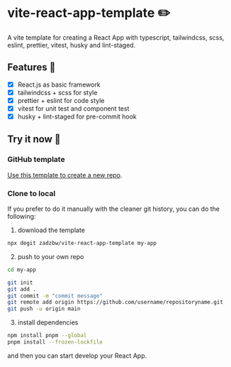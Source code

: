 # vite-react-app-template ✏️

A vite template for creating a React App with typescript, tailwindcss, scss, eslint, prettier, vitest, husky and lint-staged.

## Features 🎸

- [x] React.js as basic framework
- [x] tailwindcss + scss for style
- [x] prettier + eslint for code style
- [x] vitest for unit test and component test
- [x] husky + lint-staged for pre-commit hook

## Try it now 🚀

### GitHub template

[Use this template to create a new repo](https://github.com/zadzbw/vite-react-app-template/generate).

### Clone to local

If you prefer to do it manually with the cleaner git history, you can do the following:

1. download the template

```bash
npx degit zadzbw/vite-react-app-template my-app
```

2. push to your own repo

```bash
cd my-app

git init
git add .
git commit -m "commit message"
git remote add origin https://github.com/username/repositoryname.git
git push -u origin main
```

3. install dependencies

```bash
npm install pnpm --global
pnpm install --frozen-lockfile
```

and then you can start develop your React App.
